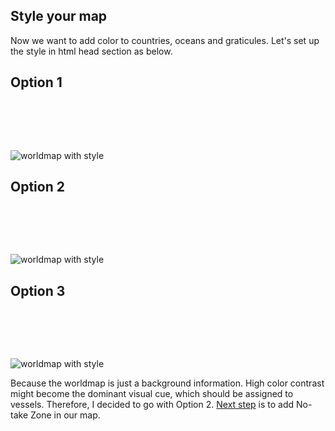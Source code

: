 ## Style your map

Now we want to add color to countries, oceans and graticules. Let's set up the style in html head section as below.


## Option 1
<pre>
<head>
<style>
.country{fill:#3a80b6; opacity:0.4; stroke:#fff; stroke-width:.3px;}
#sphere{fill:#051944; stoke:#fff; stroke-width:.2px;}	
.grat{fill:none; stroke:#fff; stroke-width:.1px;}
</style>
<head>
</pre>

![worldmap with style](http://i.imgur.com/mW0OMrK.png)


## Option 2
<pre>
<head>
<style>
.country{fill:#0B121F; opacity:0.45; stroke:#203a53; stroke-width:1.5px;}
#sphere{fill:#354f69;} 
.grat{fill:none; stroke:#0B121F; stroke-width:.3px; opacity:.75;}  
</style>
<head>
</pre>

![worldmap with style](http://i.imgur.com/w2Y1L9d.png)


## Option 3
<pre>
<head>
<style>
.country{fill:#0B121F; opacity:0.45; stroke:#203a53; stroke-width:1.5px;}
#sphere{fill:#354f69;} 
.grat{fill:none; stroke:#0B121F; stroke-width:.3px; opacity:.75;}  
</style>
<head>
</pre>

![worldmap with style](http://i.imgur.com/IKJQg1d.png)


Because the worldmap is just a background information. High color contrast might become the dominant visual cue, which should be assigned to vessels. Therefore, I decided to go with Option 2. [Next step](No-take.md) is to add No-take Zone in our map.
